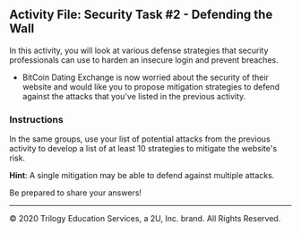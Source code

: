 ## Activity File: Security Task #2 - Defending the Wall

In this activity, you will look at various defense strategies that security professionals can use to harden an insecure login and prevent breaches. 

- BitCoin Dating Exchange is now worried about the security of their website and would like you to propose mitigation strategies to defend against the attacks that you've listed in the previous activity. 

### Instructions

In the same groups, use your list of potential attacks from the previous activity to develop a list of at least 10 strategies to mitigate the website's risk. 

**Hint**: A single mitigation may be able to defend against multiple attacks.

Be prepared to share your answers!

---
© 2020 Trilogy Education Services, a 2U, Inc. brand. All Rights Reserved.    